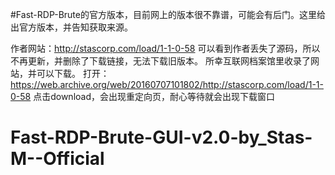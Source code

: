 #Fast-RDP-Brute的官方版本，目前网上的版本很不靠谱，可能会有后门。这里给出官方版本，并告知获取来源。

作者网站：http://stascorp.com/load/1-1-0-58
可以看到作者丢失了源码，所以不再更新，并删除了下载链接，无法下载旧版本。
所幸互联网档案馆里收录了网站，并可以下载。
打开：https://web.archive.org/web/20160707101802/http://stascorp.com/load/1-1-0-58
点击download，会出现重定向页，耐心等待就会出现下载窗口

# Fast-RDP-Brute-GUI-v2.0-by_Stas-M--Official
